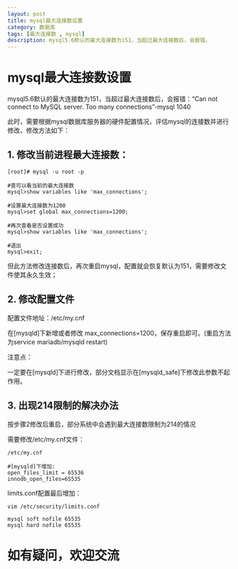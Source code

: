 ```yaml
---
layout: post
title: mysql最大连接数设置
category: 数据库
tags: [最大连接数 , mysql]
description: mysql5.6默认的最大连接数为151，当超过最大连接数后，会报错。
---
```


# mysql最大连接数设置

mysql5.6默认的最大连接数为151，当超过最大连接数后，会报错：“Can not connect to MySQL server. Too many connections”-mysql 1040

此时，需要根据mysql数据库服务器的硬件配置情况，评估mysql的连接数并进行修改，修改方法如下：

## 1. 修改当前进程最大连接数：
```
[root]# mysql -u root -p

#查可以看当前的最大连接数
mysql>show variables like 'max_connections';

#设置最大连接数为1200
mysql>set global max_connections=1200;

#再次查看是否设置成功
mysql>show variables like 'max_connections';

#退出
mysql>exit;
```
但此方法修改连接数后，再次重启mysql，配置就会恢复默认为151，需要修改文件使其永久生效；

## 2. 修改配置文件

配置文件地址：/etc/my.cnf

在[mysqld]下新增或者修改 max_connections=1200，保存重启即可。(重启方法为service mariadb/mysqld restart)

注意点：

一定要在[mysqld]下进行修改，部分文档显示在[mysqld_safe]下修改此参数不起作用。



## 3. 出现214限制的解决办法

按步骤2修改后重启，部分系统中会遇到最大连接数限制为214的情况

需要修改/etc/my.cnf文件：
```
/etc/my.cnf

#[mysqld]下增加:
open_files_limit = 65536
innodb_open_files=65535
```

limits.conf配置最后增加：
```
vim /etc/security/limits.conf

mysql soft nofile 65535
mysql hard nofile 65535
```

# 如有疑问，欢迎交流
